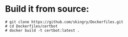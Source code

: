 # Build it from source:

```
# git clone https://github.com/skingry/Dockerfiles.git
# cd Dockerfiles/certbot
# docker build -t certbot:latest .
```

